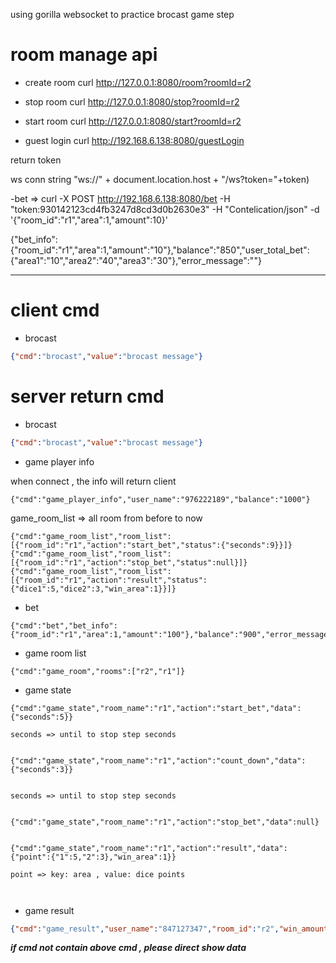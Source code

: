 using gorilla websocket to practice brocast game step  

# room manage api

- create room  curl http://127.0.0.1:8080/room?roomId=r2

- stop room curl http://127.0.0.1:8080/stop?roomId=r2

- start room curl http://127.0.0.1:8080/start?roomId=r2


- guest login curl  http://192.168.6.138:8080/guestLogin 

 return token

 ws conn string "ws://" + document.location.host + "/ws?token="+token)



 -bet  => curl -X POST http://192.168.6.138:8080/bet -H "token:930142123cd4fb3247d8cd3d0b2630e3" -H "Contelication/json" -d '{"room_id":"r1","area":1,"amount":10}'

{"bet_info":{"room_id":"r1","area":1,"amount":"10"},"balance":"850","user_total_bet":{"area1":"10","area2":"40","area3":"30"},"error_message":""}


---



# client cmd

- brocast 
```json
{"cmd":"brocast","value":"brocast message"}
```




# server return cmd 


- brocast 
```json
{"cmd":"brocast","value":"brocast message"}
```


- game player info

when connect , the info will return client 



```
{"cmd":"game_player_info","user_name":"976222189","balance":"1000"}

```

game_room_list => all room from before to now

```
{"cmd":"game_room_list","room_list":[{"room_id":"r1","action":"start_bet","status":{"seconds":9}}]}
{"cmd":"game_room_list","room_list":[{"room_id":"r1","action":"stop_bet","status":null}]}
{"cmd":"game_room_list","room_list":[{"room_id":"r1","action":"result","status":{"dice1":5,"dice2":3,"win_area":1}}]}
```

- bet


```
{"cmd":"bet","bet_info":{"room_id":"r1","area":1,"amount":"100"},"balance":"900","error_message":""}
```



- game room list

```
{"cmd":"game_room","rooms":["r2","r1"]}
```

- game state

```
{"cmd":"game_state","room_name":"r1","action":"start_bet","data":{"seconds":5}}

seconds => until to stop step seconds


{"cmd":"game_state","room_name":"r1","action":"count_down","data":{"seconds":3}}


seconds => until to stop step seconds


{"cmd":"game_state","room_name":"r1","action":"stop_bet","data":null}


{"cmd":"game_state","room_name":"r1","action":"result","data":{"point":{"1":5,"2":3},"win_area":1}}

point => key: area , value: dice points



```

- game result

```json
{"cmd":"game_result","user_name":"847127347","room_id":"r2","win_amount":"20","balance":"1010"}
```


**_if cmd not contain above cmd  , please direct show data_**
